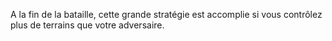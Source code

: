 A la fin de la bataille, cette grande stratégie est accomplie si vous contrôlez plus de terrains que votre adversaire.